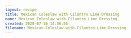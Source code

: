 ```yaml
---
layout: recipe
title: Mexican Coleslaw with Cilantro Lime Dressing
name: Mexican Coleslaw with Cilantro Lime Dressing
created: 2020-07-16 14:56:55
filename: Mexican-Coleslaw-with-Cilantro-Lime-Dressing
---
```

